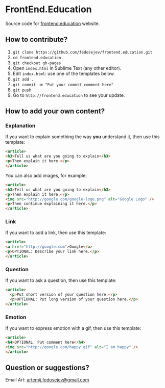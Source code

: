 # FrontEnd.Education

Source code for [frontend.education](http://frontend.education) website.

## How to contribute?

1. `git clone https://github.com/fedosejev/frontend.education.git`
2. `cd frontend.education`
3. `git checkout gh-pages`
3. Open `index.html` in Sublime Text (any other editor).
4. Edit `index.html`: use one of the templates below.
5. `git add .`
6. `git commit -m "Put your commit comment here"`
7. `git push`
8. Go to `http://frontend.education` to see your update.

## How to add your own content?

### Explanation

If you want to explain something the way __you__ understand it, then use this template:

```html
<article>
<h3>Tell us what are you going to explain</h3>
<p>Then explain it here.</p>
</article>
```

You can also add images, for example:

```html
<article>
<h3>Tell us what are you going to explain</h3>
<p>Then explain it here.</p>
<img src="http://google.com/google-logo.png" alt="Google Logo" />
<p>Then continue explaining it here.</p>
</article>
```

### Link

If you want to add a link, then use this template:

```html
<article>
<a href="http://google.com">Google</a>
<p>OPTIONAL: Describe your link here.</p>
</article>
```

### Question

If you want to ask a question, then use this template:

```html
<article>
  <p>Put short version of your question here.</p>
  <p>OPTIONAL: Put long version of your question here.</p>
</article>
```

### Emotion

If you want to express emotion with a gif, then use this template:

```html
<article>
<h4>OPTIONAL: Put comment here</h4>
<img src="http://google.com/happy.gif" alt="I am happy" />
</article>
```

## Question or suggestions?

Email Art: [artemij.fedosejev@gmail.com](mailto:artemij.fedosejev@gmail.com)